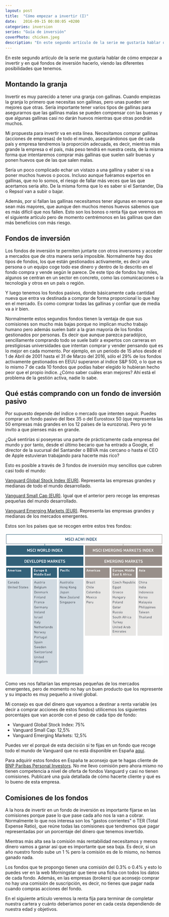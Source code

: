 ```yaml
---
layout: post
title:  "Cómo empezar a invertir (I)"
date:   2016-09-15 00:00:05 +0200
categories: inversion
series: "Guía de inversión"
coverPhoto: chicken.jpeg
description: "En este segundo artículo de la serie me gustaría hablar de cómo empezar a invertir y en qué fondos de inversión hacerlo, viendo las diferentes posibilidades que tenemos."
---
```


En este segundo artículo de la serie me gustaría hablar de cómo empezar a invertir y en qué fondos de inversión hacerlo, viendo las diferentes posibilidades que tenemos.

## Montando la granja

Invertir es muy parecido a tener una granja con gallinas. Cuando empiezas la granja lo primero que necesitas son gallinas, pero unas pueden ser mejores que otras. Sería importante tener varios tipos de gallinas para asegurarnos que las gallinas malas se pueden compensar con las buenas y que algunas gallinas casi no darán huevos mientras que otras pondrán muchos.

Mi propuesta para invertir va en esta línea. Necesitamos comprar gallinas (acciones de empresas) de todo el mundo, asegurándonos que de cada país y empresa tendremos la proporción adecuada, es decir, mientras más grande la empresa o el país, más peso tendrá en nuestra cesta, de la misma forma que intentaremos comprar más gallinas que suelen salir buenas y ponen huevos que de las que salen malas. 

Sería un poco complicado echar un vistazo a una gallina y saber si va a poner muchos huevos o pocos. Incluso aunque fuéramos expertos en gallinas, que no lo somos, el riesgo de fallar más veces que las que acertamos sería alto. De la misma forma que lo es saber si el Santander, Dia o Repsol van a subir o bajar.

Además, por si fallan las gallinas necesitamos tener algunas en reserva que sean más mayores, que aunque den muchos menos huevos sabemos que es más difícil que nos fallen. Esto son los bonos o renta fija que veremos en el siguiente artículo pero de momento centrémonos en las gallinas que dan más beneficios con más riesgo.

## Fondos de inversión

Los fondos de inversión te permiten juntarte con otros inversores y acceder a mercados que de otra manera sería imposible. Normalmente hay dos tipos de fondos, los que están gestionados activamente, es decir una persona o un equipo coge todo ese dinero y dentro de lo descrito en el fondo compra y vende según le parece. De este tipo de fondos hay miles, algunos se centran en un sector en concreto, como las comunicaciones o la tecnología y otros en un país o región.

Y luego tenemos los fondos pasivos, donde básicamente cada cantidad nueva que entra va destinada a comprar de forma proporcional lo que hay en el mercado. Es como comprar todas las gallinas y confiar que de media va a ir bien.

Normalmente estos segundos fondos tienen la ventaja de que sus comisiones son mucho más bajas porque no implican mucho trabajo humano pero además suelen batir a la gran mayoría de los fondos gestionados por personas. Es decir que aunque parezca paradójico, sencillamente comprando todo se suele batir a expertos con carreras en prestigiosas universidades que intentan comprar y vender pensando qué es lo mejor en cada momento. Por ejemplo, en un periodo de 15 años desde el 1 de Abril de 2001 hasta el 31 de Marzo del 2016, sólo el 29% de los fondos activamente gestionados en EEUU superaron al índice S&P 500, o lo que es lo mismo 7 de cada 10 fondos que podías haber elegido lo hubieran hecho peor que el propio índice. ¿Cómo saber cuáles eran mejores? Ahí está el problema de la gestión activa, nadie lo sabe.

## Qué estás comprando con un fondo de inversión pasivo

Por supuesto depende del índice o mercado que intenten seguir. Puedes comprar un fondo pasivo del Ibex 35 o del Eurostoxx 50 (que representa las 50 empresas más grandes en los 12 países de la eurozona). Pero yo te invito a que pienses más en grande. 

¿Qué sentirías si poseyeras una parte de prácticamente cada empresa del mundo y por tanto, desde el último becario que ha entrado a Google, el director de la sucursal del Santander o BBVA más cercano o hasta el CEO de Apple estuvieran trabajando para hacerte más rico?

Esto es posible a través de 3 fondos de inversión muy sencillos que cubren casi todo el mundo: 

[Vanguard Global Stock Index (EUR)](http://www.morningstar.es/es/funds/snapshot/snapshot.aspx?id=F0GBR04SKK). Representa las empresas grandes y medianas de todo el mundo desarrollado.

[Vanguard Small Cap (EUR)](http://www.morningstar.es/es/funds/snapshot/snapshot.aspx?id=F00000T1HQ). Igual que el anterior pero recoge las empresas pequeñas del mundo desarrollado.

[Vanguard Emerging Markets (EUR)](http://www.morningstar.es/es/funds/snapshot/snapshot.aspx?id=F0GBR06TSA). Representa las empresas grandes y medianas de los mercados emergentes.

Estos son los países que se recogen entre estos tres fondos:

![MSCI](/assets/img/msci.jpg)

Como ves nos faltarían las empresas pequeñas de los mercados emergentes, pero de momento no hay un buen producto que los represente y su impacto es muy pequeño a nivel global.

Mi consejo es que del dinero que vayamos a destinar a renta variable (es decir a comprar acciones de estos fondos) utilicemos los siguientes porcentajes que van acorde con el peso de cada tipo de fondo:

- Vanguard Global Stock Index: 75% 
- Vanguard Small Cap: 12,5%
- Vanguard Emerging Markets: 12,5%

Puedes ver el porqué de esta decisión si te fijas en un fondo que recoge todo el mundo de Vanguard que no está disponible en España [aquí](https://advisors.vanguard.com/VGApp/iip/site/advisor/investments/portfoliodetails?fundId=3141).

Para adquirir estos fondos en España te aconsejo que te hagas cliente de [BNP Paribas Personal Investors](https://pi.bnpparibas.es/abrir-cuenta/?medio=bnppi&codigo=menu). No me llevo comisión pero ahora mismo no tienen competencia a nivel de oferta de fondos Vanguard y casi no tienen comisiones. Publicaré una guía detallada de cómo hacerte cliente y qué es lo bueno de esta empresa.

## Comisiones de los fondos

A la hora de invertir en un fondo de inversión es importante fijarse en las comisiones porque pase lo que pase cada año nos la van a cobrar. Normalmente lo que nos interesa son los "gastos corrientes" o TER (Total Expense Ratio), que reúne todas las comisiones que tendremos que pagar representadas por un porcentaje del dinero que tenemos invertido.

Mientras más alta sea la comisión más rentabilidad necesitamos y menos dinero vamos a ganar así que es importante que sea baja. Es decir, si un año nuestro fondo sube un 1 % pero la comisión es de lo mismo, no hemos ganado nada.

Los fondos que te propongo tienen una comisión del 0.3% o 0.4% y esto lo puedes ver en la web Morningstar que tiene una ficha con todos los datos de cada fondo. Además, en las empresas (brokers) que aconsejo comprar no hay una comisión de suscripción, es decir, no tienes que pagar nada cuando compras acciones del fondo.


En el siguiente artículo veremos la renta fija para terminar de completar nuestra cartera y cuánto deberíamos poner en cada cesta dependiendo de nuestra edad y objetivos.

